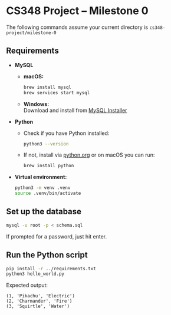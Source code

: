 # CS348 Project – Milestone 0


The following commands assume your current directory is `cs348-project/milestone-0`

## Requirements

- **MySQL**

  - **macOS:**
    ```bash
    brew install mysql
    brew services start mysql
    ```
  - **Windows:**  
    Download and install from [MySQL Installer](https://dev.mysql.com/downloads/installer/)

- **Python**

  - Check if you have Python installed:
    ```bash
    python3 --version
    ```
  - If not, install via [python.org](https://www.python.org/downloads/) or on macOS you can run:
    ```bash
    brew install python
    ```

- **Virtual environment:**
  ```bash
  python3 -m venv .venv
  source .venv/bin/activate
  ```

## Set up the database

```bash
mysql -u root -p < schema.sql
```

If prompted for a password, just hit enter.

## Run the Python script

```bash
pip install -r ../requirements.txt
python3 hello_world.py
```

Expected output:

```
(1, 'Pikachu', 'Electric')
(2, 'Charmander', 'Fire')
(3, 'Squirtle', 'Water')
```
